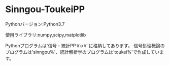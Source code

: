 # Sinngou-ToukeiPP
Pythonバージョン:Python3.7

使用ライブラリ:numpy,scipy,matplotlib

Pythonプログラムは'信号・統計PP￥o￥'に格納してあります。
信号処理概論のプログラムは'sinngou%'、統計解析学のプログラムは'toukei%'で作成しています。
